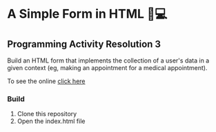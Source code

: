 # A Simple Form in HTML 📘💻

## Programming Activity Resolution 3

Build an HTML form that implements the collection of a user's data in a given context (eg, making an appointment for a medical appointment).

To see the online [click here](https://classroom.google.com/u/0/c/MTQ5MDYwMjAwMjcw/a/MTQ2ODc2NTUwNjc2/details)

### Build
1. Clone this repository
2. Open the index.html file

